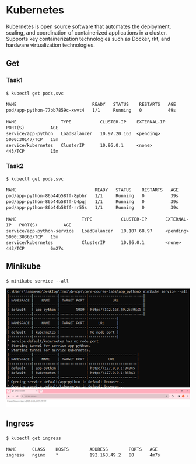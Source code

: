 # Kubernetes

Kubernetes is open source software that automates the deployment, 
scaling, and coordination of containerized applications in a cluster. 
Supports key containerization technologies such as Docker, rkt, and hardware virtualization technologies.

## Get

### Task1

`$ kubectl get pods,svc`

```
NAME                             READY   STATUS    RESTARTS   AGE
pod/app-python-77bb7859c-xwvt4   1/1     Running   0          49s

NAME                 TYPE           CLUSTER-IP    EXTERNAL-IP   PORT(S)          AGE
service/app-python   LoadBalancer   10.97.20.163  <pending>     5000:30147/TCP   15m
service/kubernetes   ClusterIP      10.96.0.1     <none>        443/TCP          15m
```
### Task2

`$ kubectl get pods,svc`

```
NAME                              READY   STATUS    RESTARTS   AGE
pod/app-python-86b44b58ff-8pbhr   1/1     Running   0          39s
pod/app-python-86b44b58ff-b4pqj   1/1     Running   0          39s
pod/app-python-86b44b58ff-rr55s   1/1     Running   0          39s

NAME                         TYPE           CLUSTER-IP       EXTERNAL-IP   PORT(S)          AGE
service/app-python-service   LoadBalancer   10.107.68.97     <pending>     5000:30363/TCP   15m
service/kubernetes           ClusterIP      10.96.0.1        <none>        443/TCP          6m27s
```

## Minikube

`$ minikube service --all`

![Output](./screenshots/1.png)
![Output](./screenshots/2.png)

## Ingress

`$ kubectl get ingress`

```
NAME      CLASS    HOSTS        ADDRESS        PORTS   AGE
ingress   nginx    *            192.168.49.2   80      4m7s
```